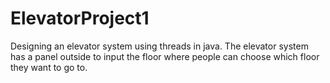 # ElevatorProject1

Designing an elevator system using threads in java.
The elevator system has a panel outside to input the floor where people can choose which floor they want to go to. 
